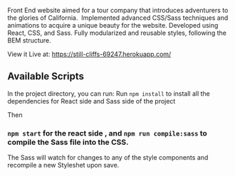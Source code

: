 Front End website aimed for a tour company that introduces adventurers to the glories of California.  Implemented advanced CSS/Sass techniques and animations to acquire a unique beauty for the website.
Developed using React, CSS, and Sass. Fully modularized and reusable styles, following the BEM structure.

View it Live at: https://still-cliffs-69247.herokuapp.com/

## Available Scripts

In the project directory, you can run:
Run `npm install` to install all the dependencies for React side and Sass side of the project

Then

### `npm start` for the react side , and `npm run compile:sass` to compile the Sass file into the CSS.
The Sass will watch for changes to any of the style components and recompile a new Styleshet upon save.




